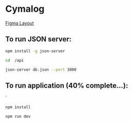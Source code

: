 # Cymalog


[Figma Layout](https://www.figma.com/file/v1bkZSCMAiZM7gmkJqa4hZ/Cymalog?type=design&node-id=0%3A1&mode=design&t=lmskuOuwavn0XCNE-1)


## To run JSON server:

```sh
npm install -g json-server
```

```sh
cd  /api
```

```sh
json-server db.json --port 3000
```


## To run application (40% complete...):
`
```sh
npm install
```
```sh
npm run dev
```




